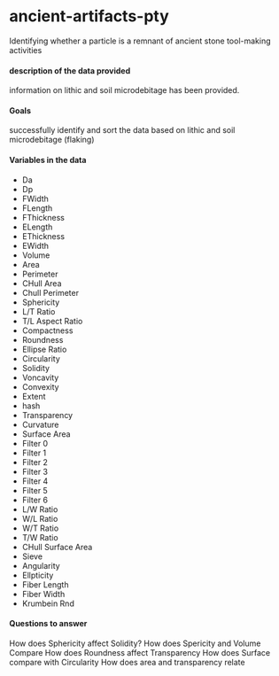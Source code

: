 # ancient-artifacts-pty
Identifying whether a particle is a remnant of ancient stone tool-making activities


#### description of the data provided
information on lithic and soil microdebitage has been provided. 

#### Goals
successfully identify and sort the data based on lithic and soil microdebitage (flaking)

#### Variables in the data
- Da
- Dp
- FWidth
- FLength
- FThickness
- ELength
- EThickness
- EWidth
- Volume
- Area
- Perimeter
- CHull Area
- Chull Perimeter
- Sphericity
- L/T Ratio
- T/L Aspect Ratio
- Compactness
- Roundness
- Ellipse Ratio
- Circularity
- Solidity
- Voncavity
- Convexity
- Extent
- hash
- Transparency
- Curvature
- Surface Area
- Filter 0
- Filter 1
- Filter 2
- Filter 3
- Filter 4
- Filter 5
- Filter 6
- L/W Ratio
- W/L Ratio
- W/T Ratio
- T/W Ratio
- CHull Surface Area
- Sieve
- Angularity
- Ellpticity
- Fiber Length
- Fiber Width
- Krumbein Rnd

#### Questions to answer

How does Sphericity affect Solidity?
How does Spericity and Volume Compare
How does Roundness affect Transparency
How does Surface compare with Circularity
How does area and transparency relate





